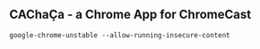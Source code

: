 ## CAChaÇa - a Chrome App for ChromeCast
```
google-chrome-unstable --allow-running-insecure-content
```